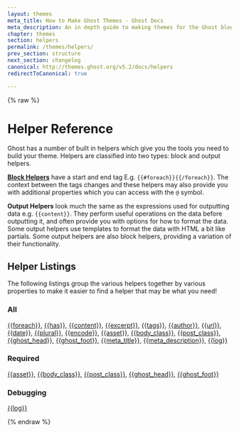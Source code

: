 ```yaml
---
layout: themes
meta_title: How to Make Ghost Themes - Ghost Docs
meta_description: An in depth guide to making themes for the Ghost blogging platform. Everything you need to know to build themes for Ghost.
chapter: themes
section: helpers
permalink: /themes/helpers/
prev_section: structure
next_section: changelog
canonical: http://themes.ghost.org/v5.2/docs/helpers
redirectToCanonical: true

---
```


{% raw %}

# Helper Reference

Ghost has a number of built in helpers which give you the tools you need to build your theme. Helpers are classified into two types: block and output helpers.

**[Block Helpers](http://handlebarsjs.com/block_helpers.html)** have a start and end tag E.g. `{{#foreach}}{{/foreach}}`. The context between the tags changes and these helpers may also provide you with additional properties which you can access with the `@` symbol.

**Output Helpers** look much the same as the expressions used for outputting data e.g. `{{content}}`. They perform useful operations on the data before outputting it, and often provide you with options for how to format the data. Some output helpers use templates to format the data with HTML a bit like partials. Some output helpers are also block helpers, providing a variation of their functionality.


## Helper Listings

The following listings group the various helpers together by various properties to make it easier to find a helper
that may be what you need!


### All
[{{foreach}}](/themes/helpers/foreach/), [{{has}}](/themes/helpers/has/), [{{content}}](/themes/helpers/content/),
[{{excerpt}}](/themes/helpers/excerpt/), [{{tags}}](/themes/helpers/tags/), [{{author}}](/themes/helpers/author/),
[{{url}}](/themes/helpers/url/), [{{date}}](/themes/helpers/date/), [{{plural}}](/themes/helpers/plural/),
[{{encode}}](/themes/helpers/encode/), [{{asset}}](/themes/helpers/asset/),
[{{body_class}}](/themes/helpers/body_class/), [{{post_class}}](/themes/helpers/post_class/),
[{{ghost_head}}](/themes/helpers/ghost_head/), [{{ghost_foot}}](/themes/helpers/ghost_foot/),
[{{meta_title}}](/themes/helpers/meta_title/), [{{meta_description}}](/themes/helpers/meta_description/),
[{{log}}](/themes/helpers/log/)

### Required

[{{asset}}](/themes/helpers/asset/), [{{body_class}}](/themes/helpers/body_class/),
[{{post_class}}](/themes/helpers/post_class/), [{{ghost_head}}](/themes/helpers/ghost_head/),
[{{ghost_foot}}](/themes/helpers/ghost_foot/)

### Debugging

[{{log}}](/themes/helpers/log/)


{% endraw %}